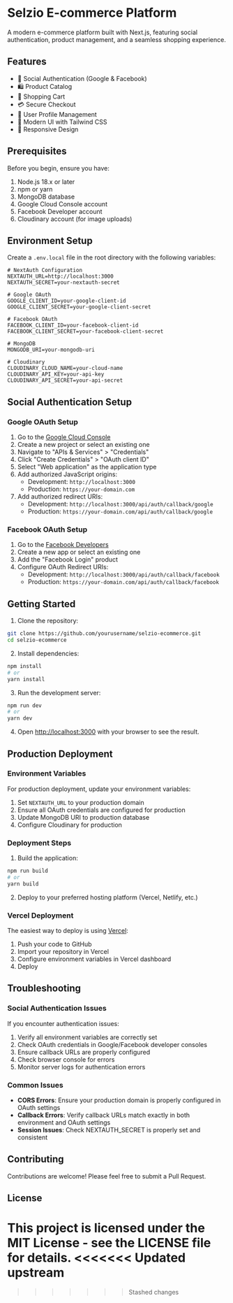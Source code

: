 # Selzio E-commerce Platform

A modern e-commerce platform built with Next.js, featuring social authentication, product management, and a seamless shopping experience.

## Features

- 🔐 Social Authentication (Google & Facebook)
- 🛍️ Product Catalog
- 🛒 Shopping Cart
- 💳 Secure Checkout
- 👤 User Profile Management
- 🎨 Modern UI with Tailwind CSS
- 📱 Responsive Design

## Prerequisites

Before you begin, ensure you have:

1. Node.js 18.x or later
2. npm or yarn
3. MongoDB database
4. Google Cloud Console account
5. Facebook Developer account
6. Cloudinary account (for image uploads)

## Environment Setup

Create a `.env.local` file in the root directory with the following variables:

```env
# NextAuth Configuration
NEXTAUTH_URL=http://localhost:3000
NEXTAUTH_SECRET=your-nextauth-secret

# Google OAuth
GOOGLE_CLIENT_ID=your-google-client-id
GOOGLE_CLIENT_SECRET=your-google-client-secret

# Facebook OAuth
FACEBOOK_CLIENT_ID=your-facebook-client-id
FACEBOOK_CLIENT_SECRET=your-facebook-client-secret

# MongoDB
MONGODB_URI=your-mongodb-uri

# Cloudinary
CLOUDINARY_CLOUD_NAME=your-cloud-name
CLOUDINARY_API_KEY=your-api-key
CLOUDINARY_API_SECRET=your-api-secret
```

## Social Authentication Setup

### Google OAuth Setup

1. Go to the [Google Cloud Console](https://console.cloud.google.com/)
2. Create a new project or select an existing one
3. Navigate to "APIs & Services" > "Credentials"
4. Click "Create Credentials" > "OAuth client ID"
5. Select "Web application" as the application type
6. Add authorized JavaScript origins:
   - Development: `http://localhost:3000`
   - Production: `https://your-domain.com`
7. Add authorized redirect URIs:
   - Development: `http://localhost:3000/api/auth/callback/google`
   - Production: `https://your-domain.com/api/auth/callback/google`

### Facebook OAuth Setup

1. Go to the [Facebook Developers](https://developers.facebook.com/)
2. Create a new app or select an existing one
3. Add the "Facebook Login" product
4. Configure OAuth Redirect URIs:
   - Development: `http://localhost:3000/api/auth/callback/facebook`
   - Production: `https://your-domain.com/api/auth/callback/facebook`

## Getting Started

1. Clone the repository:
```bash
git clone https://github.com/yourusername/selzio-ecommerce.git
cd selzio-ecommerce
```

2. Install dependencies:
```bash
npm install
# or
yarn install
```

3. Run the development server:
```bash
npm run dev
# or
yarn dev
```

4. Open [http://localhost:3000](http://localhost:3000) with your browser to see the result.

## Production Deployment

### Environment Variables

For production deployment, update your environment variables:

1. Set `NEXTAUTH_URL` to your production domain
2. Ensure all OAuth credentials are configured for production
3. Update MongoDB URI to production database
4. Configure Cloudinary for production

### Deployment Steps

1. Build the application:
```bash
npm run build
# or
yarn build
```

2. Deploy to your preferred hosting platform (Vercel, Netlify, etc.)

### Vercel Deployment

The easiest way to deploy is using [Vercel](https://vercel.com):

1. Push your code to GitHub
2. Import your repository in Vercel
3. Configure environment variables in Vercel dashboard
4. Deploy

## Troubleshooting

### Social Authentication Issues

If you encounter authentication issues:

1. Verify all environment variables are correctly set
2. Check OAuth credentials in Google/Facebook developer consoles
3. Ensure callback URLs are properly configured
4. Check browser console for errors
5. Monitor server logs for authentication errors

### Common Issues

- **CORS Errors**: Ensure your production domain is properly configured in OAuth settings
- **Callback Errors**: Verify callback URLs match exactly in both environment and OAuth settings
- **Session Issues**: Check NEXTAUTH_SECRET is properly set and consistent

## Contributing

Contributions are welcome! Please feel free to submit a Pull Request.

## License

This project is licensed under the MIT License - see the LICENSE file for details.
<<<<<<< Updated upstream
=======



>>>>>>> Stashed changes
